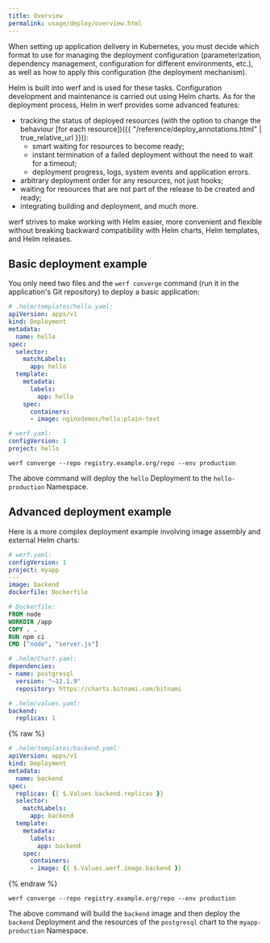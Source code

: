 ```yaml
---
title: Overview
permalink: usage/deploy/overview.html
---
```


When setting up application delivery in Kubernetes, you must decide which format to use for managing the deployment configuration (parameterization, dependency management, configuration for different environments, etc.), as well as how to apply this configuration (the deployment mechanism).

Helm is built into werf and is used for these tasks. Configuration development and maintenance is carried out using Helm charts. As for the deployment process, Helm in werf provides some advanced features:

- tracking the status of deployed resources (with the option to change the behaviour [for each resource])({{ "/reference/deploy_annotations.html" | true_relative_url }})):
  - smart waiting for resources to become ready;
  - instant termination of a failed deployment without the need to wait for a timeout;
  - deployment progress, logs, system events and application errors.
- arbitrary deployment order for any resources, not just hooks;
- waiting for resources that are not part of the release to be created and ready;
- integrating building and deployment, and much more.

werf strives to make working with Helm easier, more convenient and flexible without breaking backward compatibility with Helm charts, Helm templates, and Helm releases.

## Basic deployment example

You only need two files and the `werf converge` command (run it in the application's Git repository) to deploy a basic application:

```yaml
# .helm/templates/hello.yaml:
apiVersion: apps/v1
kind: Deployment
metadata:
  name: hello
spec:
  selector:
    matchLabels:
      app: hello
  template:
    metadata:
      labels:
        app: hello
    spec:
      containers:
      - image: nginxdemos/hello:plain-text
```

```yaml
# werf.yaml:
configVersion: 1
project: hello
```

```shell
werf converge --repo registry.example.org/repo --env production
```

The above command will deploy the `hello` Deployment to the `hello-production` Namespace.

## Advanced deployment example

Here is a more complex deployment example involving image assembly and external Helm charts:

```yaml
# werf.yaml:
configVersion: 1
project: myapp
---
image: backend
dockerfile: Dockerfile
```

```dockerfile
# Dockerfile:
FROM node
WORKDIR /app
COPY . .
RUN npm ci
CMD ["node", "server.js"]
```

```yaml
# .helm/Chart.yaml:
dependencies:
- name: postgresql
  version: "~12.1.9"
  repository: https://charts.bitnami.com/bitnami
```

```yaml
# .helm/values.yaml:
backend:
  replicas: 1
```

{% raw %}

```yaml
# .helm/templates/backend.yaml:
apiVersion: apps/v1
kind: Deployment
metadata:
  name: backend
spec:
  replicas: {{ $.Values.backend.replicas }}
  selector:
    matchLabels:
      app: backend
  template:
    metadata:
      labels:
        app: backend
    spec:
      containers:
      - image: {{ $.Values.werf.image.backend }}
```

{% endraw %}

```shell
werf converge --repo registry.example.org/repo --env production
```

The above command will build the `backend` image and then deploy the `backend` Deployment and the resources of the `postgresql` chart to the `myapp-production` Namespace.
